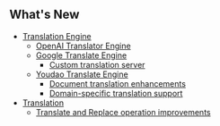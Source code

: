 <h2 class="title">What's New</h2>
<div class="sponsor-container"></div>

* [Translation Engine](/en/updates/v3.5#translation-engine)
    * [OpenAI Translator Engine](/en/updates/v3.5#openai-translator-engine)
    * [Google Translate Engine](/en/updates/v3.5#google-translate-engine)
      * [Custom translation server](/en/updates/v3.5#google-server-config)
    * [Youdao Translate Engine](/en/updates/v3.5#youdao-translate-engine)
      * [Document translation enhancements](/en/updates/v3.5#youdao-document-translation)
      * [Domain-specific translation support](/en/updates/v3.5#youdao-translation-domain)
* [Translation](/en/updates/v3.5#translation)
  * [Translate and Replace operation improvements](/en/updates/v3.5#translate-and-replace)
